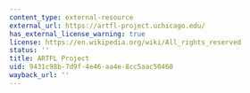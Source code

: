 ```yaml
---
content_type: external-resource
external_url: https://artfl-project.uchicago.edu/
has_external_license_warning: true
license: https://en.wikipedia.org/wiki/All_rights_reserved
status: ''
title: ARTFL Project
uid: 9431c98b-7d9f-4e46-aa4e-8cc5aac50460
wayback_url: ''
---
```

